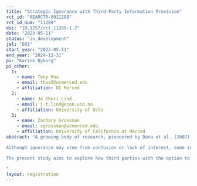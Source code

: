 ```yaml
---
title: "Strategic Ignorance with Third-Party Information Provision"
rct_id: "AEARCTR-0011289"
rct_id_num: "11289"
doi: "10.1257/rct.11289-1.2"
date: "2023-05-11"
status: "in_development"
jel: "D91"
start_year: "2023-05-11"
end_year: "2024-12-31"
pi: "Karine Nyborg"
pi_other:
  1:
    - name: Tony Hua
    - email: thua5@ucmerced.edu
    - affiliation: UC Merced
  2:
    - name: Jo Thori Lind
    - email: j.t.lind@econ.uio.no
    - affiliation: University of Oslo
  3:
    - name: Zachary Grossman
    - email: zgrossman@ucmerced.edu
    - affiliation: University of California at Merced
abstract: "A growing body of research, pioneered by Dana et al. (2007), has documented the prevalence of strategic ignorance in social decisions (e.g., Matthey and Regner 2011; Grossman 2014; van der Weele 2014; Feiler 2014; Exley 2016; Grossman and van der Weele 2017; Momsen and Ohndorf 2020, 2023; Serra-Garcia and Szech 2021): although people frequently incur a private cost to bring about some social benefit under conditions of full information, when the social benefit is uncertain, a surprisingly large number of people avoid easy opportunities to resolve this uncertainty and revert to selfish behavior.
Although ignorance may stem from confusion or lack of interest, some individuals avoid information for strategic reasons, such as maintaining positive self - or social image (Nyborg 2011, Grossman 2014, Grossman and van der Weele 2017, Exley and Kessler 2021). Our social interactions frequently unfold in situations much richer than the simple two-person decision environment modeled in the basic moral-wiggle-room game introduced by Dana et al. (2007)—henceforth DWK. For example, other people with whom we interact might be able to either supply the information which we wish to avoid or at the very least point out our attempts to avoid it. Someone dining with an aspiring vegetarian could say, “you know that soup is made with chicken stock, right?” or “aren’t you going to ask what’s in that soup?”. Avoiding clicking on articles with headlines like, “Fast fashion: how clothes are linked to climate change,” doesn’t stop people from discussing such articles in your presence. If some people strictly prefer ignorance (as opposed to merely being indifferent to information), then externally imposing information on them might harm them. 
The present study aims to explore how third parties with the option to inform dictators of the potential consequences of their choices affect the behavior of dictators, particularly those who would otherwise wish to avoid that information. We will use the moral-wiggle-room game of DWK as the fundamental decision because of its simplicity and to maintain comparability with other studies. In particular, we will look at whether the presence of such third parties affects dictators’ information and allocation choices, whether the dictator is willing to reward sanction or punish the behavior of the informer, and whether such potential reward punishment deters bystanders from providing information. The goal is to shed further light on the strategic nature of information avoidance, the conditions under which it may manifest as an image-management strategy, and how social outcomes are determined in environments with richer social interactions. 
"
layout: registration
---
```


